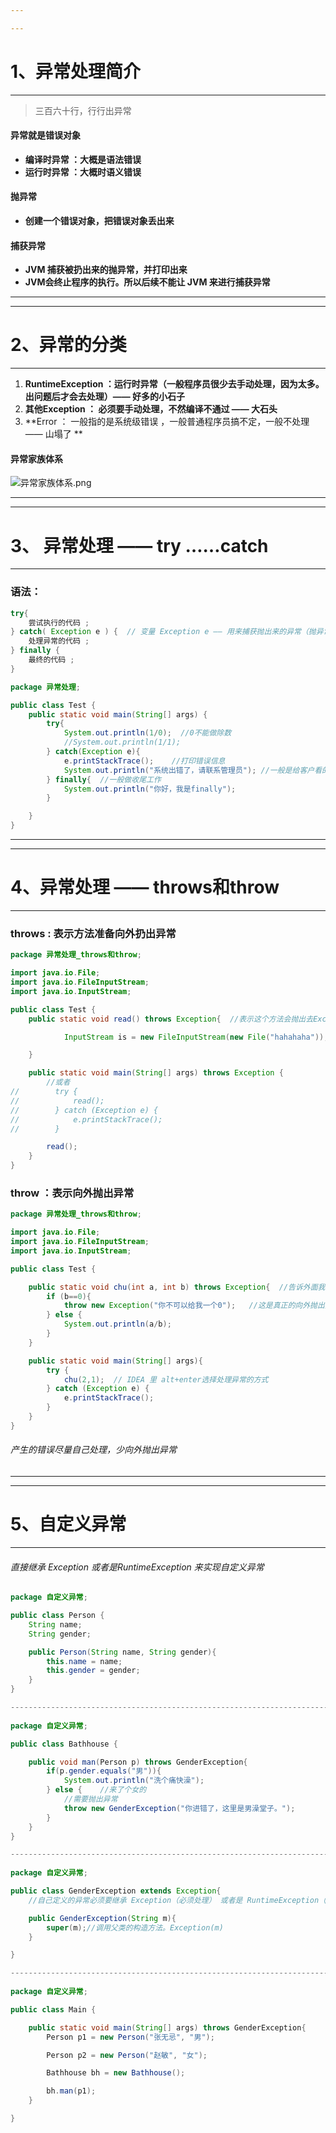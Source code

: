 ```yaml
---

---
```


# 1、异常处理简介

---

> 
>
> 三百六十行，行行出异常
>
> 





#### 异常就是错误对象

- **编译时异常 ：大概是语法错误**
- **运行时异常 ：大概时语义错误**

#### 抛异常

- **创建一个错误对象，把错误对象丢出来**

#### 捕获异常

-  **JVM 捕获被扔出来的抛异常，并打印出来**
-  **JVM会终止程序的执行。所以后续不能让 JVM 来进行捕获异常**







---

---

# 2、异常的分类

---



1. **RuntimeException ：运行时异常（一般程序员很少去手动处理，因为太多。出问题后才会去处理）——  好多的小石子**
2. **其他Exception ： 必须要手动处理，不然编译不通过  ——  大石头**
3. **Error ： 一般指的是系统级错误 ，一般普通程序员搞不定，一般不处理 —— 山塌了 **



#### 异常家族体系

![异常家族体系.png](./img/异常家族体系.png)





---

---

# 3、 异常处理 —— try ……catch

---



### 语法：

```java
try{
	尝试执行的代码 ;
} catch( Exception e ) {  // 变量 Exception e —— 用来捕获抛出来的异常（抛异常）
    处理异常的代码 ; 
} finally {
    最终的代码 ; 
}
```

```java
package 异常处理;

public class Test {
    public static void main(String[] args) {
        try{
            System.out.println(1/0);  //0不能做除数
            //System.out.println(1/1);
        } catch(Exception e){
            e.printStackTrace();    //打印错误信息
            System.out.println("系统出错了，请联系管理员"); //一般是给客户看的
        } finally{  //一般做收尾工作
            System.out.println("你好，我是finally");
        }

    }
}

```





---

---

# 4、异常处理 —— throws和throw

---



### throws : 表示方法准备向外扔出异常 

```java
package 异常处理_throws和throw;

import java.io.File;
import java.io.FileInputStream;
import java.io.InputStream;

public class Test {
    public static void read() throws Exception{  //表示这个方法会抛出去Exception这样的错误，产生的任何问题都扔出去

            InputStream is = new FileInputStream(new File("hahahaha"));  //读取文件要准备的流

    }

    public static void main(String[] args) throws Exception {
        //或者
//        try {
//            read();
//        } catch (Exception e) {
//            e.printStackTrace();
//        }

        read();
    }
}

```

### throw ：表示向外抛出异常

```java
package 异常处理_throws和throw;

import java.io.File;
import java.io.FileInputStream;
import java.io.InputStream;

public class Test {

    public static void chu(int a, int b) throws Exception{  //告诉外面我要扔出错误
        if (b==0){
            throw new Exception("你不可以给我一个0");   //这是真正的向外抛出异常
        } else {
            System.out.println(a/b);
        }
    }

    public static void main(String[] args){
        try {
            chu(2,1);  // IDEA 里 alt+enter选择处理异常的方式
        } catch (Exception e) {
            e.printStackTrace();
        }
    }
}

```



###### 产生的错误尽量自己处理，少向外抛出异常





---

---

# 5、自定义异常

---



###### 直接继承 Exception 或者是RuntimeException 来实现自定义异常

```java
package 自定义异常;

public class Person {
    String name;
    String gender;

    public Person(String name, String gender){
        this.name = name;
        this.gender = gender;
    }
}

-------------------------------------------------------------------------------------------------------------------
    
package 自定义异常;

public class Bathhouse {

    public void man(Person p) throws GenderException{
        if(p.gender.equals("男")){
            System.out.println("洗个痛快澡");
        } else {    //来了个女的
            //需要抛出异常
            throw new GenderException("你进错了，这里是男澡堂子。");
        }
    }
}

-------------------------------------------------------------------------------------------------------------------
    
package 自定义异常;

public class GenderException extends Exception{
    //自己定义的异常必须要继承 Exception（必须处理） 或者是 RuntimeException（看心情处理）

    public GenderException(String m){
        super(m);//调用父类的构造方法。Exception(m)
    }

}

-------------------------------------------------------------------------------------------------------------------
    
package 自定义异常;

public class Main {

    public static void main(String[] args) throws GenderException{
        Person p1 = new Person("张无忌", "男");

        Person p2 = new Person("赵敏", "女");

        Bathhouse bh = new Bathhouse();

        bh.man(p1);
    }

}

```

